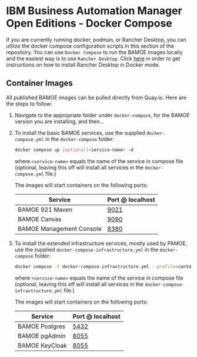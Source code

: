 # IBM Business Automation Manager Open Editions - Docker Compose
If you are currently running docker, podman, or Rancher Desktop, you can utilize the docker compose configuration scripts in this section of the repository.  You can use `Docker Compose` to run the BAMOE images locally and the easiest way is to use `Rancher Desktop`.  Click [here](https://docs.rancherdesktop.io/getting-started/installation/) in order to get instructions on how to install Rancher Desktop in Docker mode.  

## Container Images
All published BAMOE images can be pulled directly from Quay.io.  Here are the steps to follow:

1.  Navigate to the appropriate folder under `docker-compose`, for the BAMOE version you are installing, and then...
2.  To install the basic BAMOE services, use the supplied `docker-compose.yml` in the `docker-compose` folder:

    ```bash
    docker compose up [optional]<service-name> -d
    ```

    where `<service-name>` equals the name of the service in compose file (optional, leaving this off will install all services in the `docker-compose.yml` file.)

    The images will start containers on the following ports:

    | Service                  | Port @ localhost              |
    | ------------------------ | ----------------------------- |
    | BAMOE 921 Maven          | [9021](http://localhost:9021) |
    | BAMOE Canvas             | [9090](http://localhost:9090) |
    | BAMOE Management Console | [8380](http://localhost:8380) |

2.  To install the extended infrastructure services, mostly used by PAMOE, use the supplied `docker-compose-infrastructure.yml` in the `docker-compose` folder:

    ```bash
    docker compose -f docker-compose-infrastructure.yml --profile=container up [optional]<service-name> -d
    ```

    where `<service-name>` equals the name of the service in compose file (optional, leaving this off will install all services in the `docker-compose-infrastructure.yml` file.)

    The images will start containers on the following ports:
    
    | Service                   | Port @ localhost              |
    | ------------------------- | ----------------------------- |
    | BAMOE Postgres            | [5432](http://localhost:5432) |
    | BAMOE pgAdmin             | [8055](http://localhost:8055) |
    | BAMOE KeyCloak            | [8055](http://localhost:8180) |









